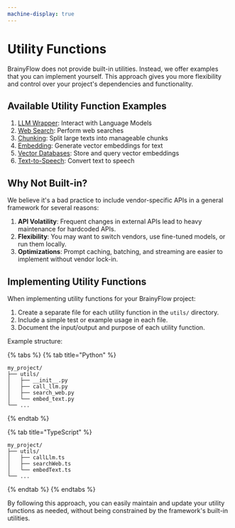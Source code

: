 ```yaml
---
machine-display: true
---
```


# Utility Functions

BrainyFlow does not provide built-in utilities. Instead, we offer examples that you can implement yourself. This approach gives you more flexibility and control over your project's dependencies and functionality.

## Available Utility Function Examples

1. [LLM Wrapper](./llm.md): Interact with Language Models
2. [Web Search](./websearch.md): Perform web searches
3. [Chunking](./chunking.md): Split large texts into manageable chunks
4. [Embedding](./embedding.md): Generate vector embeddings for text
5. [Vector Databases](./vector.md): Store and query vector embeddings
6. [Text-to-Speech](./text_to_speech.md): Convert text to speech

## Why Not Built-in?

We believe it's a bad practice to include vendor-specific APIs in a general framework for several reasons:

1. **API Volatility**: Frequent changes in external APIs lead to heavy maintenance for hardcoded APIs.
2. **Flexibility**: You may want to switch vendors, use fine-tuned models, or run them locally.
3. **Optimizations**: Prompt caching, batching, and streaming are easier to implement without vendor lock-in.

## Implementing Utility Functions

When implementing utility functions for your BrainyFlow project:

1. Create a separate file for each utility function in the `utils/` directory.
2. Include a simple test or example usage in each file.
3. Document the input/output and purpose of each utility function.

Example structure:

{% tabs %}
{% tab title="Python" %}

```
my_project/
├── utils/
│   ├── __init__.py
│   ├── call_llm.py
│   ├── search_web.py
│   └── embed_text.py
└── ...
```

{% endtab %}

{% tab title="TypeScript" %}

```
my_project/
├── utils/
│   ├── callLlm.ts
│   ├── searchWeb.ts
│   └── embedText.ts
└── ...
```

{% endtab %}
{% endtabs %}

By following this approach, you can easily maintain and update your utility functions as needed, without being constrained by the framework's built-in utilities.
